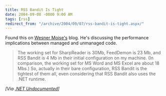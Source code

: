 ```yaml
---
title: RSS Bandit Is Tight
date: 2004-09-08 -0800 9:00 AM
tags: [rss]
redirect_from: "/archive/2004/09/07/rss-bandit-is-tight.aspx/"
---
```


Found this on [Wesner Moise's](http://wesnerm.blogs.com/) blog. He's
discussing the performance implications between managed and unmanaged
code.

> The working set for SharpReader is 30Mb, FeedDemon is 23 Mb, and RSS
> Bandit is 4 Mb in their initial configuration on my machine. (In
> comparison, the working set for MS Word and MS Excel are about 18
> Mbs.) So, actually in their bare configuration, RSS Bandit is the
> tightest of them all, even considering that RSS Bandit also uses the
> .NET runtime.

*[Via [.NET
Undocumented](http://wesnerm.blogs.com/net_undocumented/2004/09/net_vs_native_p.html)]*

